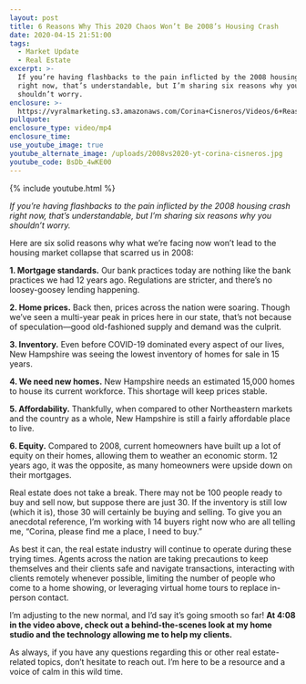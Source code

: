 ```yaml
---
layout: post
title: 6 Reasons Why This 2020 Chaos Won’t Be 2008’s Housing Crash
date: 2020-04-15 21:51:00
tags:
  - Market Update
  - Real Estate
excerpt: >-
  If you’re having flashbacks to the pain inflicted by the 2008 housing crash
  right now, that’s understandable, but I’m sharing six reasons why you
  shouldn’t worry.
enclosure: >-
  https://vyralmarketing.s3.amazonaws.com/Corina+Cisneros/Videos/6+Reasons+Why+This+2020+Chaos+Wont+Be+2008s+Housing+Crash.mp4
pullquote:
enclosure_type: video/mp4
enclosure_time:
use_youtube_image: true
youtube_alternate_image: /uploads/2008vs2020-yt-corina-cisneros.jpg
youtube_code: BsDb_4wKE00
---
```


{% include youtube.html %}

*If you’re having flashbacks to the pain inflicted by the 2008 housing crash right now, that’s understandable, but I’m sharing six reasons why you shouldn’t worry.*

Here are six solid reasons why what we’re facing now won’t lead to the housing market collapse that scarred us in 2008:&nbsp;

**1\. Mortgage standards.** Our bank practices today are nothing like the bank practices we had 12 years ago. Regulations are stricter, and there’s no loosey-goosey lending happening.&nbsp;

**2\. Home prices.** Back then, prices across the nation were soaring. Though&nbsp; we’ve seen a multi-year peak in prices here in our state, that’s not because of speculation—good old-fashioned supply and demand was the culprit.&nbsp;

**3\. Inventory.** Even before COVID-19 dominated every aspect of our lives, New Hampshire was seeing the lowest inventory of homes for sale in 15 years.&nbsp;

**4\. We need new homes.** New Hampshire needs an estimated 15,000 homes to house its current workforce. This shortage will keep prices stable.&nbsp;

**5\. Affordability.** Thankfully, when compared to other Northeastern markets and the country as a whole, New Hampshire is still a fairly affordable place to live.&nbsp;

**6\. Equity.** Compared to 2008, current homeowners have built up a lot of equity on their homes, allowing them to weather an economic storm. 12 years ago, it was the opposite, as many homeowners were upside down on their mortgages.&nbsp;

Real estate does not take a break. There may not be 100 people ready to buy and sell now, but suppose there are just 30. If the inventory is still low (which it is), those 30 will certainly be buying and selling. To give you an anecdotal reference, I’m working with 14 buyers right now who are all telling me, “Corina, please find me a place, I need to buy.”&nbsp;

As best it can, the real estate industry will continue to operate during these trying times. Agents across the nation are taking precautions to keep themselves and their clients safe and navigate transactions, interacting with clients remotely whenever possible, limiting the number of people who come to a home showing, or leveraging virtual home tours to replace in-person contact.&nbsp;

I’m adjusting to the new normal, and I’d say it’s going smooth so far\! **At 4:08 in the video above, check out a behind-the-scenes look at my home studio and the technology allowing me to help my clients.&nbsp;**

As always, if you have any questions regarding this or other real estate-related topics, don’t hesitate to reach out. I’m here to be a resource and a voice of calm in this wild time.